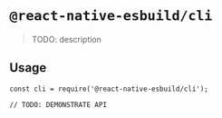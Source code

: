 # `@react-native-esbuild/cli`

> TODO: description

## Usage

```
const cli = require('@react-native-esbuild/cli');

// TODO: DEMONSTRATE API
```
